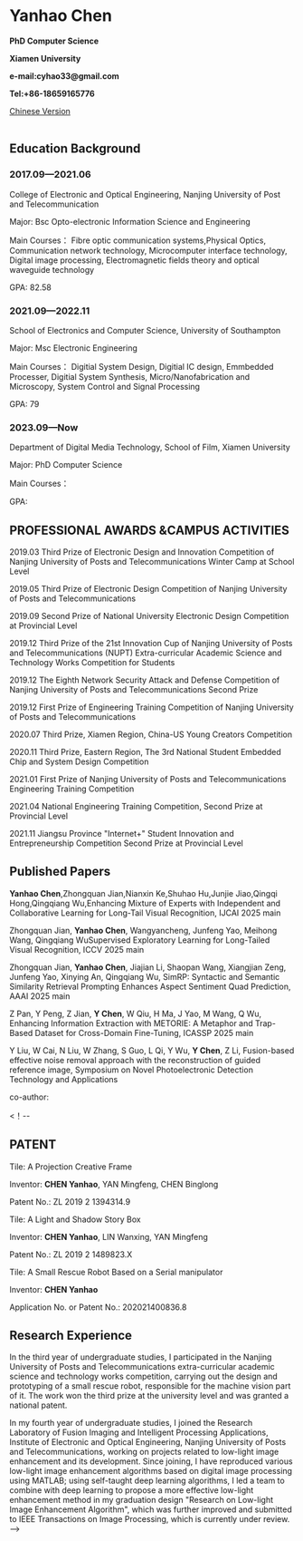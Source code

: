 <table border="0">
      <h1>Yanhao Chen</h1>
      <p><b>PhD Computer Science</b></p>
      <p><b>Xiamen University</b></p>
      <p><b>e-mail:cyhao33@gmail.com</b></p>
      <p><b>Tel:+86-18659165776</b></p>
      <a href="index.html">Chinese Version</a>
</table>



## Education Background

### 2017.09—2021.06

College of Electronic and Optical Engineering,  Nanjing University of Post and Telecommunication      

Major: Bsc Opto-electronic Information Science and Engineering    

Main Courses： Fibre optic communication systems,Physical Optics, Communication network technology, Microcomputer interface technology, Digital image processing, Electromagnetic fields theory and optical waveguide technology 

GPA: 82.58

### 2021.09—2022.11

School of Electronics and Computer Science, University of Southampton 

Major: Msc Electronic Engineering 

Main Courses： Digitial System Design, Digitial IC design, Emmbedded Processer, Digitial System Synthesis, Micro/Nanofabrication and Microscopy, System Control and Signal Processing

GPA: 79

### 2023.09—Now

Department of Digital Media Technology, School of Film, Xiamen University

Major: PhD Computer Science

Main Courses： 

GPA: 

## PROFESSIONAL AWARDS &CAMPUS ACTIVITIES

2019.03 Third Prize of Electronic Design and Innovation Competition of Nanjing University of Posts and Telecommunications Winter Camp at School Level

2019.05 Third Prize of Electronic Design Competition of Nanjing University of Posts and Telecommunications

2019.09 Second Prize of National University Electronic Design Competition at Provincial Level

2019.12 Third Prize of the 21st Innovation Cup of Nanjing University of Posts and Telecommunications (NUPT) Extra-curricular Academic Science and Technology Works Competition for Students

2019.12 The Eighth Network Security Attack and Defense Competition of Nanjing University of Posts and Telecommunications Second Prize

2019.12 First Prize of Engineering Training Competition of Nanjing University of Posts and Telecommunications

2020.07 Third Prize, Xiamen Region, China-US Young Creators Competition

2020.11 Third Prize, Eastern Region, The 3rd National Student Embedded Chip and System Design Competition

2021.01 First Prize of Nanjing University of Posts and Telecommunications Engineering Training Competition

2021.04 National Engineering Training Competition, Second Prize at Provincial Level

2021.11 Jiangsu Province "Internet+" Student Innovation and Entrepreneurship Competition Second Prize at Provincial Level

<!--
## Other Honours

2018.5 Third place in Group A of the South China University of Posts and Telecommunications Faculty Cup Volleyball League

2018.6 First Prize, Talent Carnival of Nanjing University of Posts and Telecommunications Student Art Troupe

2019.5 Fourth place in Group A of Nanjing University of Posts and Telecommunications Volleyball League

2019.9 Spiritual Civilization Award of Nanjing University of Posts and Telecommunications

2020.9 General Progress Award of Nanjing University of Posts and Telecommunications
-->
## Published Papers

**Yanhao Chen**,Zhongquan Jian,Nianxin Ke,Shuhao Hu,Junjie Jiao,Qingqi Hong,Qingqiang Wu,Enhancing Mixture of Experts with Independent and Collaborative Learning for Long-Tail Visual Recognition, IJCAI 2025 main

Zhongquan Jian, **Yanhao Chen**, Wangyancheng, Junfeng Yao, Meihong Wang, Qingqiang WuSupervised Exploratory Learning for Long-Tailed Visual Recognition, ICCV 2025 main

Zhongquan Jian, **Yanhao Chen**, Jiajian Li, Shaopan Wang, Xiangjian Zeng, Junfeng Yao, Xinying An, Qingqiang Wu, SimRP: Syntactic and Semantic Similarity Retrieval Prompting Enhances Aspect Sentiment Quad Prediction, AAAI 2025 main

Z Pan, Y Peng, Z Jian, **Y Chen**, W Qiu, H Ma, J Yao, M Wang, Q Wu, Enhancing Information Extraction with METORIE: A Metaphor and Trap-Based Dataset for Cross-Domain Fine-Tuning, ICASSP 2025 main

Y Liu, W Cai, N Liu, W Zhang, S Guo, L Qi, Y Wu, **Y Chen**, Z Li, Fusion-based effective noise removal approach with the reconstruction of guided reference image, Symposium on Novel Photoelectronic Detection Technology and Applications


<!--
Extreme Low-Light Imaging Based on a Multi-Residual Attention Shrinkage Network, Journal of Nanjing University of Posts and Telecommunications (Natural Science Edition)


(Below this line are undergraduate publications, please don't mind)

Whether the Communications Industry Has No Prospect for Development [J]. Employment and Security, 2018(07):45. 

Design and Reflection of Simulated Curved Firing Electromagnetic Gun——Take Topic H of 2019 National* *Undergraduate Electronics Design Contest as an Example (Paper Serial No.: XXJL-19-09120201) was published in Information Recording Materials 2019,20(10):37-39 

Design and Test of Simulated Curved Firing Electromagnetic Gun Based on TM4C123 Single Chip* *Microcomputer——Topic H Analysis of 2019 National Undergraduate Electronic Design Contest was published in Journal of Chifeng University (Natural Science Edition), 2019,35(12):45-48. 
-->
co-author:


<！--
## PATENT

Tile: A Projection Creative Frame 

Inventor: **CHEN Yanhao**, YAN Mingfeng, CHEN Binglong 

Patent No.: ZL 2019 2 1394314.9 

Tile: A Light and Shadow Story Box 

Inventor: **CHEN Yanhao**, LIN Wanxing, YAN Mingfeng

Patent No.: ZL 2019 2 1489823.X 

Tile: A Small Rescue Robot Based on a Serial manipulator 

Inventor: **CHEN Yanhao** 

Application No. or Patent No.: 202021400836.8 

## Research Experience

In the third year of undergraduate studies, I participated in the Nanjing University of Posts and Telecommunications extra-curricular academic science and technology works competition, carrying out the design and prototyping of a small rescue robot, responsible for the machine vision part of it. The work won the third prize at the university level and was granted a national patent.

In my fourth year of undergraduate studies, I joined the Research Laboratory of Fusion Imaging and Intelligent Processing Applications, Institute of Electronic and Optical Engineering, Nanjing University of Posts and Telecommunications, working on projects related to low-light image enhancement and its development. Since joining, I have reproduced various low-light image enhancement algorithms based on digital image processing using MATLAB; using self-taught deep learning algorithms, I led a team to combine with deep learning to propose a more effective low-light enhancement method in my graduation design "Research on Low-light Image Enhancement Algorithm", which was further improved and submitted to IEEE Transactions on Image Processing, which is currently under review.
-->
